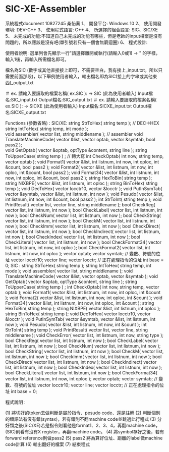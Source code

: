 # SIC-XE-Assembler
系統程式document 	10827245 桑怡蓁
1、	開發平台: Windows 10
2、	使用開發環境: DEV-C++
3、	使用程式語言: C++
4、	所選擇的組合語言: SIC、SIC/XE
5、	未完成的功能:不知道自己未完成的功能有哪些，但是老師的input檔案是沒有問題的，所以應該是沒有吧(單引號若只有一個會無窮迴圈)
6、	程式設計:

使用者說明: 選單列會先顯示一行"請選擇離開或執行(請輸入0或1) -> "  的字樣，輸入1後，再輸入所需檔名即可。

檔名為SIC (數字或其他直接接上即可，不需要空白，我有接上_input.txt，所以只需要前面那段)，以下舉例使用者輸入，輸出檔名即為SIC(接上的字串或其他東西)_output.txt

＃ ex. 請輸入要讀取的檔案名稱( ex.SIC ): -> SIC (此為使用者輸入)
   Input檔名:SIC_input.txt
	  Output檔名:SIC_output.txt
＃ ex. 請輸入要讀取的檔案名稱( ex.SIC ): -> SICXE (此為使用者輸入)
Input檔名:SICXE_input.txt
	  Output檔名:SICXE_output.txt


   Functions (參數省略) : 
	SIC/XE:
		string StrToHex( string temp );   // DEC->HEX
		string IntToHex( string temp, int mode );  
		void assembler( vector<tokenType> list, string middlename );  // assembler
		void TranslateMachineCode( vector<tokenType> &list, vector<optType> optab, vector<tableType> &symtab, bool pass2 );  
		void GetOptab( vector<optType> &optab, optType &content, string line );
		string ToUpperCase( string temp ) ;  // 轉大寫
		int CheckOptab( int now, string temp, vector<optType> optab );
		void Format1( vector<tokenType> &list, int listnum, int now, int oploc, int &count, bool pass2 );
		void Format2( vector<tokenType> &list, int listnum, int now, int oploc, int &count, bool pass2 );
		void Format34( vector<tokenType> &list, int listnum, int now, int oploc, int &count, bool pass2 );
		string HexToBin( string temp );
		string NIXBPE( vector<tokenType> &list, int listnum, int oploc );
		string BinToHex( string temp );
		void DecToHex( vector<int> locctr10, vector<string> &locctr );
		void PutInSymTab( vector<tableType> &symtab, vector<tokenType> &list, int listnum, int now );
		void Pesudo( vector<tokenType> &list, int listnum, int now, int &count, bool pass2 );
		int StrToInt( string temp );
		void PrintResult( vector<tokenType> list, vector<int> line, string middlename );
		bool CheckReg( vector<tokenType> list, int listnum, int now );
		bool CheckLabel( vector<tokenType> list, int listnum, int now );
		bool CheckNum( vector<tokenType> list, int listnum, int now );
		bool CheckString( vector<tokenType> list, int listnum, int now );
		bool CheckM( vector<tokenType> list, int listnum, int now );
		bool CheckImm( vector<tokenType> list, int listnum, int now );
		bool CheckDirect( vector<tokenType> list, int listnum, int now );
		bool CheckIndirect( vector<tokenType> list, int listnum, int now );
		bool CheckIndex( vector<tokenType> list, int listnum, int now );
		bool CheckLiteral( vector<tokenType> list, int listnum, int now );
		bool CheckFormat34( vector<tokenType> list, int listnum, int now, int oploc );
		bool CheckFormat2( vector<tokenType> list, int listnum, int now, int oploc );
		vector<optType> optab;
		vector<tableType> symtab;    // 變數、符號的位址 
		vector<int> locctr10;
		vector<int> line;
		vector<string> locctr;    // 正在處理指令的位址 
		int base = 0;
	SIC :
		string StrToHex( string temp );
		string IntToHex( string temp, int mode );
		void assembler( vector<tokenType> list, string middlename );
		void TranslateMachineCode( vector<tokenType> &list, vector<optType> optab, vector<tableType> &symtab );
		void GetOptab( vector<optType> &optab, optType &content, string line );
		string ToUpperCase( string temp ) ;
		int CheckOptab( int now, string temp, vector<optType> optab );
		void Format1( vector<tokenType> &list, int listnum, int now, int oploc, int &count );
		void Format2( vector<tokenType> &list, int listnum, int now, int oploc, int &count );
		void Format34( vector<tokenType> &list, int listnum, int now, int oploc, int &count );
		string HexToBin( string temp );
		string NIXBPE( vector<tokenType> &list, int listnum, int oploc );
		string BinToHex( string temp );
		void DecToHex( vector<int> locctr10, vector<string> &locctr );
		void PutInSymTab( vector<tableType> &symtab, vector<tokenType> &list, int listnum, int now );
		void Pesudo( vector<tokenType> &list, int listnum, int now, int &count );
		int StrToInt( string temp );
		void PrintResult( vector<tokenType> list, vector<int> line, string middlename );
		void CheckError( vector<tokenType> list, int listnum, int now, string type );
		bool CheckReg( vector<tokenType> list, int listnum, int now );
		bool CheckLabel( vector<tokenType> list, int listnum, int now );
		bool CheckNum( vector<tokenType> list, int listnum, int now );
		bool CheckString( vector<tokenType> list, int listnum, int now );
		bool CheckM( vector<tokenType> list, int listnum, int now );
		bool CheckImm( vector<tokenType> list, int listnum, int now );
		bool CheckDirect( vector<tokenType> list, int listnum, int now );
		bool CheckIndirect( vector<tokenType> list, int listnum, int now );
		bool CheckIndex( vector<tokenType> list, int listnum, int now );
		bool CheckLiteral( vector<tokenType> list, int listnum, int now );
		bool CheckFormat34( vector<tokenType> list, int listnum, int now, int oploc );
		vector<optType> optab;
		vector<tableType> symtab;    // 變數、符號的位址 
		vector<int> locctr10;
		vector<int> line;
		vector<string> locctr;    // 正在處理指令的位址 
		int base = 0;

程式說明 : 

(1)	將切好的token去做判斷是屬於指令、pesudo code、還是註解
(2)	判斷個別的類語法有沒有錯(syntax)，若有錯則不翻machine code並跳過此行程式
(3)	分好類之後(SIC/XE)若是指令則看他是format1、2、3、4，再翻machine code，(SIC)則看有沒有X register，再翻machine code。
(4)	將symbol存好之後，若有forward reference則做pass2
(5)	pass2 將為算好位址、距離的label做machine code計算
(6)	輸出翻好的檔案
(7)	結束程式
